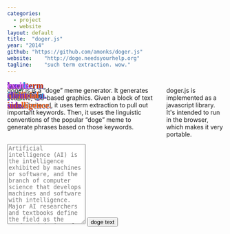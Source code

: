 ```yaml
---
categories:
  - project
  - website
layout: default
title:  "doger.js"
year: "2014"
github: "https://github.com/amonks/doger.js"
website:    "http://doge.needsyourhelp.org"
tagline:    "such term extraction. wow."
---
```

<div class="eight columns alpha noprint">
  <a href="http://doge.needsyourhelp.org">
    <div class="doger" style="font-family: 'Comic Sans', 'Comic Sans MS', cursive; font-weight: bold; font-size: 20px; position: relative; width: 100%; height: 0px; padding-bottom: 86.76789587852495%;">
      <img src="http://doge.needsyourhelp.org/images/Shiba-Inu-Main.jpg" class="img-rounded" style="position: absolute; top: 0px; left: 0px; width: 100%; height: 100%;">
      <span class="dogetext" style="position: absolute; top: 0%; left: 63.79332573269494%; text-shadow: rgb(58, 247, 25) 1px 1px; color: rgb(226, 119, 232);">much doge.</span>
      <span class="dogetext" style="position: absolute; top: 12.5%; left: 8.762945816852152%; text-shadow: rgb(43, 97, 247) 1px 1px; color: rgb(207, 49, 2);">very term extraction.</span>
      <span class="dogetext" style="position: absolute; top: 25%; left: 59.83583995839581%; text-shadow: rgb(45, 38, 151) 1px 1px;">so memetics.</span>
      <span class="dogetext" style="position: absolute; top: 37.5%; left: 2.340306661790237%; text-shadow: rgb(212, 29, 139) 1px 1px; color: rgb(44, 154, 220);">much javascript.</span>
      <span class="dogetext" style="position: absolute; top: 50%; left: 48.22009542840533%; text-shadow: rgb(63, 150, 48) 1px 1px; color: rgb(17, 99, 142);">very shiba inu.</span>
      <span class="dogetext" style="position: absolute; top: 62.5%; left: 65.78853520913981%; text-shadow: rgb(115, 130, 196) 1px 1px; color: rgb(243, 101, 22);">how artificial intelligence.</span>
      <span class="dogetext" style="position: absolute; top: 75%; left: 69.77097364724614%; text-shadow: rgb(196, 86, 52) 1px 1px; color: rgb(116, 40, 211);">how client-side.</span>
      <span class="dogetext" style="position: absolute; top: 87.5%; left: 15.207064105197787%; text-shadow: rgb(111, 23, 217) 1px 1px; color: rgb(224, 109, 248);">excite.</span>
    </div>
  </a>
</div>
<div class="four columns only">
  <p><a href="http://doge.needsyourhelp.org">doger.js</a> is a &ldquo;doge&rdquo; meme generator. It generates scalable, css-based graphics. Given a block of text or a website url, it uses term extraction to pull out important keywords. Then, it uses the linguistic conventions of the popular &ldquo;doge&rdquo; meme to generate phrases based on those keywords.</p>
  <p>doger.js is implemented as a javascript library. It's intended to run in the browser, which makes it very portable.</p>
</div>
<div class="four columns noprint">
  <div class="form-group panel">
    <textarea name="textform" placeholder="Artificial intelligence (AI) is the intelligence exhibited by machines or software, and the branch of computer science that develops machines and software with intelligence. Major AI researchers and textbooks define the field as the study and design of intelligent agents,[1] where an intelligent agent is a system that perceives its environment and takes actions that maximize its chances of success.[2] John McCarthy, who coined the term in 1955,[3] defines it as the science and engineering of making intelligent machines.[4] AI research is highly technical and specialised, and is deeply divided into subfields that often fail to communicate with each other.[5] Some of the division is due to social and cultural factors: subfields have grown up around particular institutions and the work of individual researchers. AI research is also divided by several technical issues. Some subfields focus on the solution of specific problems. Others focus on one of several possible approaches or on the use of a particular tool or towards the accomplishment of particular applications. The central problems (or goals) of AI research include reasoning, knowledge, planning, learning, communication, perception and the ability to move and manipulate objects.[6] General intelligence (or strong AI) is still among the field's long term goals.[7] Currently popular approaches include statistical methods, computational intelligence and traditional symbolic AI. There are an enormous number of tools used in AI, including versions of search and mathematical optimization, logic, methods based on probability and economics, and many others. The field was founded on the claim that a central property of humans, intelligence—the sapience of Homo sapiens—can be so precisely described that it can be simulated by a machine.[8] This raises philosophical issues about the nature of the mind and the ethics of creating artificial beings, issues which have been addressed by myth, fiction and philosophy since antiquity.[9] Artificial intelligence has been the subject of tremendous optimism[10] but has also suffered stunning setbacks.[11] Today it has become an essential part of the technology industry and many of the most difficult problems in computer science.[12]" class="form-control" rows="12" value="" id="textform"></textarea>
    <button class="btn btn-default" onclick="dogeFromTextForm()">doge text</button>
  </div>
</div>
<script>
function dogeFromTextForm() {
  var text = $("#textform").val();
  if (text.length <= 1) {
    var keywords = ["intelligence", "research", "intelligent machines", "intelligent agents", "computer science", "Artificial intelligence"];
  } else {
    var keywords = Doger.keywords_from_text(text);
  };
  window.location = "http://doge.needsyourhelp.org" + "?" + btoa(keywords);
};
</script>
